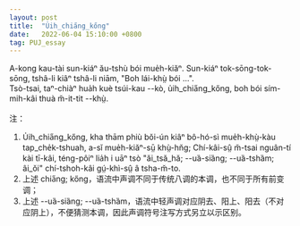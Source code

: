 ```yaml
---
layout: post
title:  "U̍ih_chia̋ng_kőng"
date:   2022-06-04 15:10:00 +0800
tag: PUJ_essay
---
```


<section class="PUJ">

A-kong kau-tài sun-kiáⁿ ău-tshù bói mue̍h-kiăⁿ. Sun-kiáⁿ tok-sōng-tok-sōng, tshâ-li kiâⁿ tshâ-li niām, "Boh lái-khṳ̀ bói ...".<br>
Tsò-tsai, taⁿ-chiàⁿ hua̍h kuè tsúi-kau &#x002D;&#x002D;kò, u̍ih_chia̋ng_kőng, boh bói sím-mih-kâi thuà m̆-it-tit &#x002D;&#x002D;khṳ̀.<br>
<br>
注：<br>
1. U̍ih_chia̋ng_kőng, kha thām phiù bŏi-ún kiâⁿ bô-hó-sì mue̍h-khṳ̀-kàu tap_che̍k-tshuah, a-sĭ mue̍h-kiăⁿ-sṳ̄ khṳ̀-hn̆g; Chí-kâi-sṳ̂ m̆-tsai nguân-tí kài tī-kâi, téng-pôiⁿ lia̍h i uāⁿ tsò "ăi_tsă_hă; &#x002D;&#x002D;uȁ-siȁng; &#x002D;&#x002D;uȁ-tshȁm; âi_ŏi" chí-tshoh-kâi gṳ́-khì-sṳ̂ â tsha-m̆-to.<br>
2. 上述 chia̋ng; kőng，语流中声调不同于传统八调的本调，也不同于所有前变调；<br>
3. 上述 &#x002D;&#x002D;uȁ-siȁng; &#x002D;&#x002D;uȁ-tshȁm，语流中轻声调对应阴去、阳上、阳去（不对应阴上），不便猜测本调，因此声调符号注写方式另立以示区别。<br>
</section>
